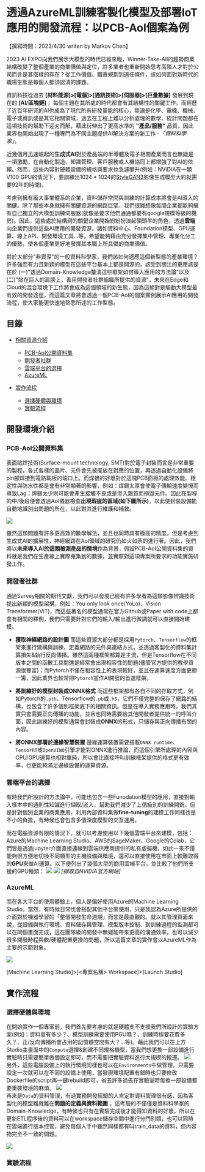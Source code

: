 # 透過AzureML訓練客製化模型及部署IoT應用的開發流程：以PCB-AoI個案為例


【撰寫時間：2023/4/30 writen by Markov Chen】

2023 AI EXPO向我們展示大模型的時代已經來臨，Winner-Take-All的趨勢商業結構改變了整個產業的商業價值與定位，許多業者也重新開始思考高階人才對於公司而言是甚麼樣的存在？從工作價值、職責規劃到適任條件，該如何面對新時代的職場生態是每個人都須認清的課題。

資訊科技從過去 **[材料能源]>[電腦]>[通訊技術]>[伺服器]>[巨量數據]** 發展到現在的 **[AI/區塊鏈]** ，每個主題在其所處的時代都會有其結構性的關鍵工作。而經歷了近百年研究的AI也成為了現代所有研發量能的核心，無論是化學、電機、機械、電子或資訊或是其它相關領域，過去在工程上難以分析處理的數學、統計問題都在這項技術的幫助下迎刃而解，藉此衍伸出了更高水準的 **"產品/服務"** 品質，因此業界也開始出現了一種專門為不同主題提供AI解決方案的新工作 -*「資料科學家」*。

近幾個月迅速崛起的**生成式AI**對於產品端的半導體及電子相關產業而言也無疑是一項激勵，在自動化製造、知識管理、客戶服務或人機協同上都增強了對AI的依賴。然而，這些內容對硬體設備的規格與要求也急遽攀升(例如：NVIDIA在一顆V100 GPU的情況下，要訓練出1024 * 1024的[StyleGAN3](https://nvlabs-fi-cdn.nvidia.com/stylegan3/stylegan3-paper.pdf)影像生成模型大約就需要92年的時間)。

考慮到擁有龐大事業體系的企業，資料儲存空間與訓練的計算成本將會是AI導入的關鍵。除了那些本身就擁有關鍵資源的網路巨擘，我們很難想像每間企業都能夠擁有自己獨立的大模型訓練伺服器(就像是要求他們通通都要有google規模等級的機房)。因此，這些處於結構洞的關鍵企業開始紛紛扮演起領頭羊的角色，透過**雲端**向企業們提供這些AI應用的開發資源，諸如資料中心、Foundation模型、GPU運算、線上API、開發環境工具...等，希望能夠藉由充分發揮集中管理、專業化分工的優勢，使各個產業更好地發揮其本職上所具備的商業價值。

對於大部分"非資深"的一般資料科學家，我們該如何適應這個新型態的產業環境？許多強而有力且新穎的模型在這些平台基本上都是開源的，該受到關注的更應該是在於 (一)"透過Domain-Knowledge釐清這些框架如何導入應用的方法論"以及 (二)"站在巨人的肩膀上，善用開發者社群組織所提供的資源"。未來在Edge和Cloud的混合環境下工作將會成為這個領域的新生態，因為這絕對是驅動大模型最有效的開發途徑，而這篇文章將會透過一個PCB-AoI的個案實例展示AI應用的開發流程，使大家能更快速地熟悉所述的工作型態。

## 目錄

- [相關資源介紹](#)
    - [PCB-AoI公開資料集](#)
    - [開發者社群](#)
    - [雲端平台的選擇](#)
    - [AzureML](#)

- [實作流程](#)
    - [選擇硬體與環境](#)
    - [實驗流程](#)

## 開發環境介紹
### PCB-AoI公開資料集
表面貼焊技術(Surface-mount technology, SMT)對於電子封裝而言是非常重要的製程，各式各樣的晶片、元件會先被擺放在對應的位置，再透過自動化設備將pin腳焊接到電路載板的端口上。而焊接的好壞對於這塊PCB面板的處理效能、穩定性與防水性都是會有非常顯著的影響，例如：焊錫太厚會使電子傳輸速度變慢而導致Lag；焊錫太少則可能會產生接觸不良或是滲入雜質而損毀元件。因此在製程的中/後段便會透過AoI儀器檢查**出現瑕疵的區域(如下圖所示)**，以此使封裝設備能自動地識別出問題的所在，以此對其進行維護和補救。

![](https://i.imgur.com/fXKB5cH.jpg)

雖然這類問題有許多更高效的數學解法，並且也同時具有極高的精度，但是考慮到生成式AI的擴展性，神經網路在AoI領域的研究仍如火如荼的進行著。因此，我們將以**未來導入AI於這類檢測產品的情境**作為背景，假設PCB-AoI公開資料集的資料就是我們在生產線上實際蒐集到的數據，並實際對這項專案所要求的功能實施研發工作。


### 開發者社群
通過Survey相關的期刊文獻，我們可以發現已經有許多學者為這類影像辨識技術提出新穎的模型架構，例如：You only look once(YoLo)、Vision Transformer(ViT)，而這些著名的模型通常在官方Github或Paper with code上都會有相關的釋例，我們只需要針對它們的輸入/輸出進行微調就可以直接開始建模。

* **獲取神經網路的設計圖**
而這些資源大部分都是採用`Pytorch`、`Tensorflow`的框架來進行建構與訓練，定義網路的元件與連結方式，並透過客製化的資料集計算損失&執行反向傳播。雖然這兩種框架都算是主流，但是Tensorflow在不同版本之間的函數工具間還是經常會出現相容性的問題(儘管官方提供的教學資源很豐富)；而Pytorch不僅在相容性上的表現較好，並且在運算速度方面更勝一籌，因此業界也較常把`Pytorch`當作AI開發的首選框架。

* **將訓練好的模型封裝成ONNX格式**
而這些框架都有各自不同的存取方式，例如Pytorch的`.pth`、Tensorflow的`.pb`或`.h5`，它們不僅完整的保存了網路的結構，也包含了許多個別框架底下的相關資訊。但是在導入實務應用時，我們其實只會需要正向傳播的功能，並且也同時需要給其他開發者提供統一的呼叫介面，因此訓練好的模型通常會封裝成**ONNX**的形式，只儲存與正向傳播有關的內容。

* **將ONNX部署於邊緣智慧裝置**
邊緣運算裝置需要搭載`ONNX runtime`、`TensorRT`或`OpenVINO`引擎才能對ONNX進行推論，而這個引擎所處理的內容與CPU/GPU運算也相對單純，所以會比直接呼叫訓練框架提供的格式更有效率，也更能夠滿足邊緣設備的運算資源。

### 雲端平台的選擇

有時我們所設計的方法論中，可能也包含一些Funodation模型的應用，直接對輸入樣本中的通則性知識進行擷取/嵌入，幫助我們減少了上億級別的訓練開銷。但是針對個別企業的商業應用，利用內部資料集做**fine-tuning**的建模工作同樣也是不小的負擔，有時候也會包含多個深度模型的交互運用。

而在電腦資源有限的情況下，就可以考慮使用以下幾個雲端平台來建模，包括：Azure的Machine Learning Studio、AWS的SageMaker、Google的Colab，它們皆是透過jupyter介面直接連線到雲端供應商提供的私有虛擬機，如此一來不僅能夠很方便地切換不同類型的主機設備與環境，還可以直接使用在市面上較難取得的**GPU**來做AI運算。以下便列出了幾個大型的商用雲端平台，並比較了他們所支援的GPU種類：
![](https://i.imgur.com/CJoI8uZ.png)
![](https://i.imgur.com/xJ3jZdA.png)
*[擷取自NVIDIA官方網站]*

### AzureML 
而在各大平台的使用體驗上，個人是偏好使用Azure的Machine Learning Studio。當然，有時候日常也會搭配其他平台來使用，只是我認為Azure所提供的介面對於機器學習的「整個開發生命週期」而言是最直觀的。就以其管理頁面來說，從設備與執行環境、資料儲存與管理、模型版本控制、到訓練過程的監測都可以在同個畫面完成，這在團隊級的開發中無疑能帶來更高的溝通效率，也可以減少很多開發時程與軟/硬體配置更換的問題，所以這篇文章的實作會以AzureML作為主要的示範對象。

![](https://i.imgur.com/hEAFTb5.png)

[Machine Learning Studio]>[<專案名稱> Workspace]>[Launch Studio]

## 實作流程
### 選擇硬體與環境
在開始實作一個專案前，我們首先要考慮的就是硬體支不支援我們所設計的實驗方案(例如：資料量有多少？、模型訓練需要使用PGU嗎？、訓練時程要花費多久？、正/反向傳播所會占用的記憶體空間有大？...等)。藉此我們可以在上方Studio主畫面中的`Compute`選擇&創建不同規格機型，當我們想更換一部設備進行實驗時只需要簡單做個設定即可，而不需要把實驗資料進行大規模的搬遷。
![](https://i.imgur.com/85hsOgr.png)<br>
另外，這些電腦設備上的執行環境同樣也可以在`Environments`中做管理，只需要設定一次就可以在不同的設備上使用，當發現環境配置有錯時也只要修改Dockerfile的script再一鍵rebuild即可，省去許多過去在實驗室時每換一部設備都要重裝環境的麻煩。
![](https://i.imgur.com/OKu0E5Q.png)<br>
再來是`Data`的資料管理，有過實務開發經驗的人肯定對資料管理很有感，因為客製化的模型難就難在**問題的定義與資料範圍** ，這考驗的不僅僅是資料科學家的Domain-Knowledge，有時候也只有在實驗完成後才能得知資料的好壞，所以在更新ETL程序後的資料可以在workspace儲存空間中進行分門別類，也可以同時在雲端進行版本控管，避免每個人手中雖然同樣都有叫train_data的資料，但內容物完全不一致的問題。

![](https://i.imgur.com/tjLWhHw.png)

### 實驗流程
